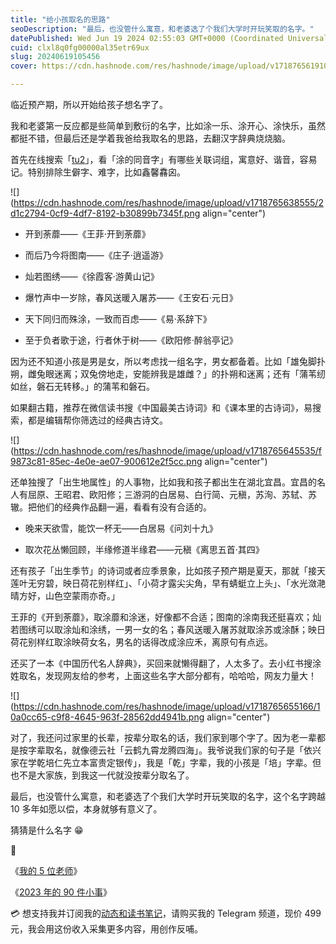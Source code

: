 ```yaml
---
title: "给小孩取名的思路"
seoDescription: "最后，也没管什么寓意，和老婆选了个我们大学时开玩笑取的名字。"
datePublished: Wed Jun 19 2024 02:55:03 GMT+0000 (Coordinated Universal Time)
cuid: clxl8q0fg00000al35etr69ux
slug: 20240619105456
cover: https://cdn.hashnode.com/res/hashnode/image/upload/v1718765619104/0e126bca-f8e3-47df-b835-1a6d67dd9b2b.jpeg

---
```


临近预产期，所以开始给孩子想名字了。

我和老婆第一反应都是些简单到敷衍的名字，比如涂一乐、涂开心、涂快乐，虽然都挺不错，但最后还是学着我爸给我取名的思路，去翻汉字辞典烧烧脑。

首先在线搜索「[tu2](https://zd.hwxnet.com/search.do?keyword=tu2&sub_btn.x=0&sub_btn.y=0)」，看「涂的同音字」有哪些关联词组，寓意好、谐音，容易记。特别排除生僻字、难字，比如鑫馨馫囟。

![](https://cdn.hashnode.com/res/hashnode/image/upload/v1718765638555/2d1c2794-0cf9-4df7-8192-b30899b7345f.png align="center")

* 开到荼蘼——《王菲·开到荼蘼》
    
* 而后乃今将图南——《庄子·逍遥游》
    
* 灿若图绣——《徐霞客·游黄山记》
    
* 爆竹声中一岁除，春风送暖入屠苏——《王安石·元日》
    
* 天下同归而殊涂，一致而百虑——《易·系辞下》
    
* 至于负者歌于途，行者休于树——《欧阳修·醉翁亭记》
    

因为还不知道小孩是男是女，所以考虑找一组名字，男女都备着。比如「雄兔脚扑朔，雌兔眼迷离；双兔傍地走，安能辨我是雄雌？」的扑朔和迷离；还有「蒲苇纫如丝，磐石无转移。」的蒲苇和磐石。

如果翻古籍，推荐在微信读书搜《中国最美古诗词》和《课本里的古诗词》，易搜索，都是编辑帮你筛选过的经典古诗文。

![](https://cdn.hashnode.com/res/hashnode/image/upload/v1718765645535/f9873c81-85ec-4e0e-ae07-900612e2f5cc.png align="center")

还单独搜了「出生地属性」的人事物，比如我和孩子都出生在湖北宜昌。宜昌的名人有屈原、王昭君、欧阳修；三游洞的白居易、白行简、元稹，苏洵、苏轼、苏辙。把他们的经典作品翻一遍，看看有没有合适的。

* 晚来天欲雪，能饮一杯无——白居易《问刘十九》
    
* 取次花丛懒回顾，半缘修道半缘君——元稹《离思五首·其四》
    

还有孩子「出生季节」的诗词或者应季景象，比如孩子预产期是夏天，那就「接天莲叶无穷碧，映日荷花别样红」、「小荷才露尖尖角，早有蜻蜓立上头」、「水光潋滟晴方好，山色空蒙雨亦奇。」

王菲的《开到荼蘼》，取涂蘼和涂迷，好像都不合适；图南的涂南我还挺喜欢；灿若图绣可以取涂灿和涂绣，一男一女的名；春风送暖入屠苏就取涂苏或涂酥；映日荷花别样红取涂映荷女名，男名的话得改成涂应禾，离原句有点远。

还买了一本《中国历代名人辞典》，买回来就懒得翻了，人太多了。去小红书搜涂姓取名，发现网友给的参考，上面这些名字大部分都有，哈哈哈，网友力量大！

![](https://cdn.hashnode.com/res/hashnode/image/upload/v1718765655166/10a0cc65-c9f8-4645-963f-28562dd4941b.png align="center")

对了，我还问过家里的长辈，按辈分取名的话，我们家到哪个字了。因为老一辈都是按字辈取名，就像德云社「云鹤九霄龙腾四海」。我爷说我们家的句子是「依兴家在学乾培仁先立本富贵定银传」，我是「乾」字辈，我的小孩是「培」字辈。但也不是大家族，到我这一代就没按辈分取名了。

最后，也没管什么寓意，和老婆选了个我们大学时开玩笑取的名字，这个名字跨越 10 多年如愿以偿，本身就够有意义了。

猜猜是什么名字 😁

🔗

《[我的 5 位老师](https://mp.weixin.qq.com/s?__biz=MzI3MzU5MDA1OQ==&mid=2247488516&idx=1&sn=d9dabc097be64e15014a21adb0a2662b&chksm=eb21a640dc562f56fc14ee92b4c1e2c7ed28a02f41f9f4da7e827b81d16852c9892e13723955#rd)》

《[2023 年的 90 件小事](https://mp.weixin.qq.com/s?__biz=MzI3MzU5MDA1OQ==&mid=2247488217&idx=1&sn=1bc5ae0abf1051bd4a132f9776f6fa57&chksm=eb21a09ddc56298b301a16216b27ed6fce275a034eb969a62ab4cc806d09f176561fa46d97de#rd)》

💳 想支持我并订阅我的[动态和读书笔记](https://mp.weixin.qq.com/s/A_yK10ktL8Nl7RzsnGwzEg)，请购买我的 Telegram 频道，现价 499 元，我会用这份收入采集更多内容，用创作反哺。
